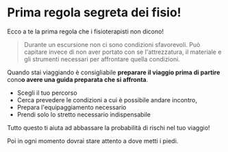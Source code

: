 
# Prima regola segreta dei fisio!

Ecco a te la prima regola che i fisioterapisti non dicono!

> Durante un escursione non ci sono condizioni sfavorevoli. Può capitare invece di non aver portato con se l'attrezzatura,  il materiale e gli strumenti necessari per affrontare quella condizioni.

Quando stai viaggiando è consigliabile **preparare il  viaggio prima di partire** cono**o avere una guida  preparata che si affronta**. 

 - Scegli il tuo percorso 
 - Cerca prevedere le condizioni a cui è possibile andare incontro, 
 - Prepara l'equipaggiamento necessario
 - Prendi solo lo stretto necessario indispensabile

Tutto questo ti aiuta ad abbassare la probabilità di rischi nel tuo viaggio!

Poi in ogni momento dovrai stare attento a dove metti i piedi.



<!--stackedit_data:
eyJoaXN0b3J5IjpbMzM5NTg1Njc0XX0=
-->